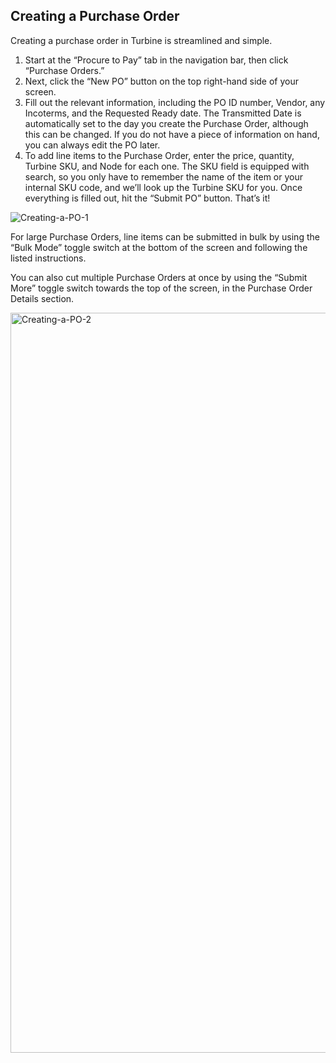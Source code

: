 ## Creating a Purchase Order

Creating a purchase order in Turbine is streamlined and simple.

1. Start at the “Procure to Pay” tab in the navigation bar, then click “Purchase Orders.”
2. Next, click the “New PO” button on the top right-hand side of your screen.
3. Fill out the relevant information, including the PO ID number, Vendor, any Incoterms, and the Requested Ready date. The Transmitted Date is automatically set to the day you create the Purchase Order, although this can be changed. If you do not have a piece of information on hand, you can always edit the PO later.
4. To add line items to the Purchase Order, enter the price, quantity, Turbine SKU, and Node for each one. The SKU field is equipped with search, so you only have to remember the name of the item or your internal SKU code, and we’ll look up the Turbine SKU for you.
Once everything is filled out, hit the “Submit PO” button. That’s it!

![Creating-a-PO-1](https://github.com/helloturbine/turbine-docs/assets/131547338/688af51d-667d-432e-b748-e510d9a9acaf)


For large Purchase Orders, line items can be submitted in bulk by using the “Bulk Mode” toggle switch at the bottom of the screen and following the listed instructions.

You can also cut multiple Purchase Orders at once by using the “Submit More” toggle switch towards the top of the screen, in the Purchase Order Details section. 

<img width="1184" alt="Creating-a-PO-2" src="https://github.com/helloturbine/turbine-docs/assets/131547338/179dc04b-72f9-4b99-a4ed-81fe6bb322d4">

